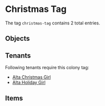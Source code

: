 # Christmas Tag

The tag `christmas-tag` contains 2 total entries.

## Objects

## Tenants

Following tenants require this colony tag:

- [Alta Christmas Girl](https://ceterai.github.io/MyEnternia/Wiki/AltaChristmasGirl)
- [Alta Holiday Girl](https://ceterai.github.io/MyEnternia/Wiki/AltaHolidayGirl)

## Items
